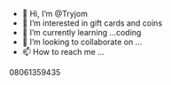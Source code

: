 - 👋 Hi, I’m @Tryjom
- 👀 I’m interested in gift cards and coins 
- 🌱 I’m currently learning ...coding 
- 💞️ I’m looking to collaborate on ...
- 📫 How to reach me ...

<!---
Tryjom/Tryjom is a ✨ special ✨ repository because its `README.md` (this file) appears on your GitHub profile.
You can click the Preview link to take a look at your changes.
--->
08061359435
